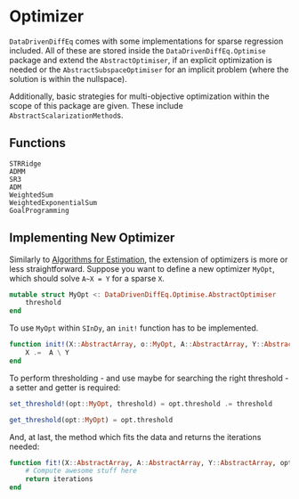 # Optimizer

`DataDrivenDiffEq` comes with some implementations for sparse regression included. All of these are stored inside the
`DataDrivenDiffEq.Optimise` package and extend the `AbstractOptimiser`, if an explicit optimization is needed or the `AbstractSubspaceOptimiser` for an implicit problem (where the solution is within the nullspace).

Additionally, basic strategies for multi-objective optimization within the scope of this package are given. These include `AbstractScalarizationMethod`s.

## Functions

```@docs
STRRidge
ADMM
SR3
ADM
WeightedSum
WeightedExponentialSum
GoalProgramming
```

## Implementing New Optimizer

Similarly to [Algorithms for Estimation](@ref), the extension of optimizers is more or less straightforward.
Suppose you want to define a new optimizer `MyOpt`, which should solve ``A~X = Y`` for a sparse ``X``.

```julia
mutable struct MyOpt <: DataDrivenDiffEq.Optimise.AbstractOptimiser
    threshold
end
```

To use `MyOpt` within `SInDy`, an `init!` function has to be implemented.

```julia
function init!(X::AbstractArray, o::MyOpt, A::AbstractArray, Y::AbstractArray)
    X .=  A \ Y
end
```

To perform thresholding - and use maybe for searching the right threshold - a setter and getter is required:

```julia
set_threshold!(opt::MyOpt, threshold) = opt.threshold .= threshold

get_threshold(opt::MyOpt) = opt.threshold
```

And, at last, the method which fits the data and returns the iterations needed:

```julia
function fit!(X::AbstractArray, A::AbstractArray, Y::AbstractArray, opt::MyOpt; maxiter, convergence_error)
    # Compute awesome stuff here
    return iterations
end
```
